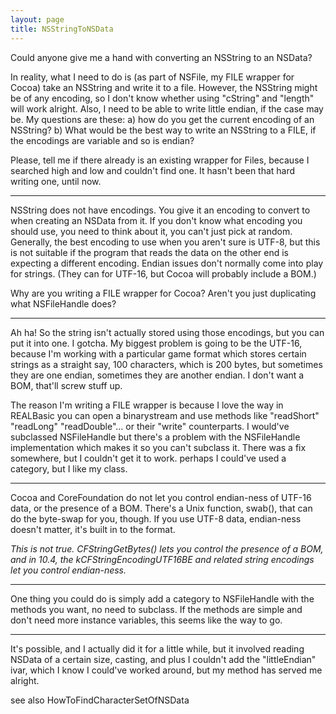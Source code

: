 ```yaml
---
layout: page
title: NSStringToNSData
---
```





Could anyone give me a hand with converting an NSString to an NSData?

In reality, what I need to do is (as part of NSFile, my FILE wrapper for Cocoa) take an NSString and write it to a file. However, the NSString might be of any encoding, so I don't know whether using "cString" and "length" will work alright. Also, I need to be able to write little endian, if the case may be. My questions are these: a) how do you get the current encoding of an NSString? b) What would be the best way to write an NSString to a FILE, if the encodings are variable and so is endian?

Please, tell me if there already is an existing wrapper for Files, because I searched high and low and couldn't find one. It hasn't been that hard writing one, until now.

----

NSString does not have encodings. You give it an encoding to convert to when creating an NSData from it. If you don't know what encoding you should use, you need to think about it, you can't just pick at random. Generally, the best encoding to use when you aren't sure is UTF-8, but this is not suitable if the program that reads the data on the other end is expecting a different encoding. Endian issues don't normally come into play for strings. (They can for UTF-16, but Cocoa will probably include a BOM.)

Why are you writing a FILE wrapper for Cocoa? Aren't you just duplicating what NSFileHandle does?

----

Ah ha! So the string isn't actually stored using those encodings, but you can put it into one. I gotcha. My biggest problem is going to be the UTF-16, because I'm working with a particular game format which stores certain strings as a straight say, 100 characters, which is 200 bytes, but sometimes they are one endian, sometimes they are another endian. I don't want a BOM, that'll screw stuff up.

The reason I'm writing a FILE wrapper is because I love the way in REALBasic you can open a binarystream and use methods like "readShort" "readLong" "readDouble"... or their "write" counterparts. I would've subclassed NSFileHandle but there's a problem with the NSFileHandle implementation which makes it so you can't subclass it. There was a fix somewhere, but I couldn't get it to work. perhaps I could've used a category, but I like my class.

----

Cocoa and CoreFoundation do not let you control endian-ness of UTF-16 data, or the presence of a BOM. There's a Unix function, swab(), that can do the byte-swap for you, though. If you use UTF-8 data, endian-ness doesn't matter, it's built in to the format.

*This is not true. CFStringGetBytes() lets you control the presence of a BOM, and in 10.4, the kCFStringEncodingUTF16BE and related string encodings let you control endian-ness.*

----

One thing you could do is simply add a category to NSFileHandle with the methods you want, no need to subclass. If the methods are simple and don't need more instance variables, this seems like the way to go.

----

It's possible, and I actually did it for a little while, but it involved reading NSData of a certain size, casting, and plus I couldn't add the "littleEndian" ivar, which I know I could've worked around, but my method has served me alright.

see also HowToFindCharacterSetOfNSData


